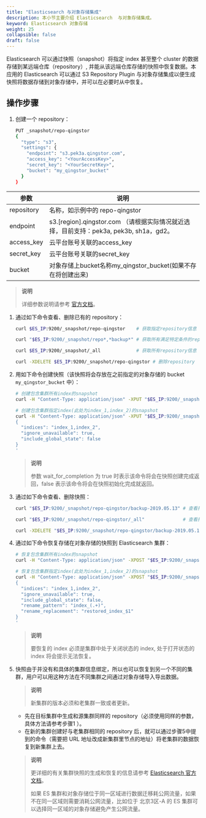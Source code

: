 ```yaml
---
title: "Elasticsearch 与对象存储集成"
description: 本小节主要介绍 Elasticsearch  与对象存储集成。
keyword: Elasticsearch 对象存储
weight: 25
collapsible: false
draft: false
---
```


Elasticsearch 可以通过快照（snapshot）将指定 index 甚至整个 cluster 的数据存储到某远端仓库（repository）, 并能从该远端仓库存储的快照中恢复数据。本应用的 Elasticsearch 可以通过 S3 Repository Plugin 与对象存储集成以便生成快照将数据存储到对象存储中，并可以在必要时从中恢复。

## 操作步骤

1. 创建一个 repository：

   ```bash
   PUT _snapshot/repo-qingstor
   {
     "type": "s3",
     "settings": {
       "endpoint": "s3.pek3a.qingstor.com",
       "access_key": "<YourAccessKey>",
       "secret_key": "<YourSecretKey>",
       "bucket": "my_qingstor_bucket"
     }
   }
   ```

| 参数       | 说明                                                         |
| ---------- | ------------------------------------------------------------ |
| repository | 名称，如示例中的 repo-qingstor                               |
| endpoint   | s3.[region].qingstor.com （请根据实际情况就近选择，目前支持：pek3a, pek3b, sh1a，gd2。 |
| access_key | 云平台账号关联的access_key                                     |
| secret_key | 云平台账号关联的secret_key                                     |
| bucket     | 对象存储上bucket名称my_qingstor_bucket(如果不存在将创建出来) |

> **说明**
>
> 详细参数说明请参考 [官方文档](https://www.elastic.co/guide/en/elasticsearch/plugins/current/repository-s3-client.html)。

1. 通过如下命令查看、删除已有的 repository：

   ```bash
   curl $ES_IP:9200/_snapshot/repo-qingstor    # 获取指定repository信息
   
   curl "$ES_IP:9200/_snapshot/repo*,*backup*" # 获取所有满足特定条件的repository信息
   
   curl $ES_IP:9200/_snapshot/_all             # 获取所有repository信息
   
   curl -XDELETE $ES_IP:9200/_snapshot/repo-qingstor # 删除repository
   ```

2. 用如下命令创建快照（该快照将会存放在之前指定的对象存储的 bucket  `my_qingstor_bucket` 中）：

   ```bash
   # 创建包含集群所有index的snapshot
   curl -H "Content-Type: application/json" -XPUT "$ES_IP:9200/_snapshot/repo-qingstor/backup-2019.05.13?wait_for_completion=true"
   
   # 创建包含集群指定index(此处为index_1,index_2)的snapshot
   curl -H "Content-Type: application/json" -XPUT "$ES_IP:9200/_snapshot/repo-qingstor/backup-2019.05.13?wait_for_completion=true" -d'
   {
     "indices": "index_1,index_2",
     "ignore_unavailable": true,
     "include_global_state": false
   }
   '
   ```

   > **说明**
   >
   > 参数 wait_for_completion 为 true 时表示该命令将会在快照创建完成返回，false 表示该命令将会在快照初始化完成就返回。

3. 通过如下命令查看、删除快照：

   ```bash
   curl "$ES_IP:9200/_snapshot/repo-qingstor/backup-2019.05.13" # 查看指定repository中某snapshot信息
   
   curl "$ES_IP:9200/_snapshot/repo-qingstor/_all"              # 查看指定repository中所有snapshot信息
   
   curl -XDELETE "$ES_IP:9200/_snapshot/repo-qingstor/backup-2019.05.13" # 删除snapshot
   ```

4. 通过如下命令恢复存储在对象存储的快照到 Elasticsearch 集群：

   ```bash
   # 恢复包含集群所有index的snapshot
   curl -H "Content-Type: application/json" -XPOST "$ES_IP:9200/_snapshot/repo-qingstor/backup-2019.05.13/_restore"
   
   # 恢复包含集群指定index(此处为index_1,index_2)的snapshot
   curl -H "Content-Type: application/json" -XPOST "$ES_IP:9200/_snapshot/repo-qingstor/backup-2019.05.13/_restore" -d'
   {
     "indices": "index_1,index_2",
     "ignore_unavailable": true,
     "include_global_state": false,
     "rename_pattern": "index_(.+)",
     "rename_replacement": "restored_index_$1"
   }
   '
   ```

   > **说明**
   >
   > 要恢复的 index 必须是集群中处于关闭状态的 index, 处于打开状态的 index 将会提示无法恢复。

5. 快照由于并没有和具体的集群信息绑定，所以也可以恢复到另一个不同的集群，用户可以用这种方法在不同集群之间通过对象存储导入导出数据。

   > **说明**
   >
   > 新集群的版本必须和老集群一致或者更新。

   - 先在目标集群中生成和源集群同样的 repository（必须使用同样的参数，具体方法请参考步骤1 ）。
   - 在新的集群创建好与老集群相同的 repository 后，就可以通过步骤5中提到的命令（需要把 URL 地址改成新集群里节点的地址）将老集群的数据恢复到新集群上去。

   > **说明**
   >
   > 更详细的有关集群快照的生成和恢复的信息请参考 [Elasticsearch 官方文档](https://www.elastic.co/guide/en/elasticsearch/reference/master/modules-snapshots.html)。
   >
   > 如果 ES 集群和对象存储位于同一区域进行数据迁移耗公网流量，如果不在同一区域则需要消耗公网流量，比如位于 北京3区-A 的 ES 集群可以选择同一区域的对象存储避免产生公网流量。
